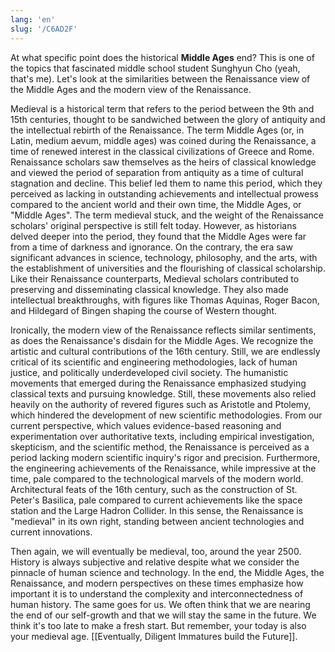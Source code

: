 ```yaml
---
lang: 'en'
slug: '/C6AD2F'
---
```


At what specific point does the historical **Middle Ages** end? This is one of the topics that fascinated middle school student Sunghyun Cho (yeah, that's me). Let's look at the similarities between the Renaissance view of the Middle Ages and the modern view of the Renaissance.

Medieval is a historical term that refers to the period between the 9th and 15th centuries, thought to be sandwiched between the glory of antiquity and the intellectual rebirth of the Renaissance. The term Middle Ages (or, in Latin, medium aevum, middle ages) was coined during the Renaissance, a time of renewed interest in the classical civilizations of Greece and Rome. Renaissance scholars saw themselves as the heirs of classical knowledge and viewed the period of separation from antiquity as a time of cultural stagnation and decline. This belief led them to name this period, which they perceived as lacking in outstanding achievements and intellectual prowess compared to the ancient world and their own time, the Middle Ages, or "Middle Ages". The term medieval stuck, and the weight of the Renaissance scholars' original perspective is still felt today. However, as historians delved deeper into the period, they found that the Middle Ages were far from a time of darkness and ignorance. On the contrary, the era saw significant advances in science, technology, philosophy, and the arts, with the establishment of universities and the flourishing of classical scholarship. Like their Renaissance counterparts, Medieval scholars contributed to preserving and disseminating classical knowledge. They also made intellectual breakthroughs, with figures like Thomas Aquinas, Roger Bacon, and Hildegard of Bingen shaping the course of Western thought.

Ironically, the modern view of the Renaissance reflects similar sentiments, as does the Renaissance's disdain for the Middle Ages. We recognize the artistic and cultural contributions of the 16th century. Still, we are endlessly critical of its scientific and engineering methodologies, lack of human justice, and politically underdeveloped civil society. The humanistic movements that emerged during the Renaissance emphasized studying classical texts and pursuing knowledge. Still, these movements also relied heavily on the authority of revered figures such as Aristotle and Ptolemy, which hindered the development of new scientific methodologies. From our current perspective, which values evidence-based reasoning and experimentation over authoritative texts, including empirical investigation, skepticism, and the scientific method, the Renaissance is perceived as a period lacking modern scientific inquiry's rigor and precision. Furthermore, the engineering achievements of the Renaissance, while impressive at the time, pale compared to the technological marvels of the modern world. Architectural feats of the 16th century, such as the construction of St. Peter's Basilica, pale compared to current achievements like the space station and the Large Hadron Collider. In this sense, the Renaissance is "medieval" in its own right, standing between ancient technologies and current innovations.

Then again, we will eventually be medieval, too, around the year 2500. History is always subjective and relative despite what we consider the pinnacle of human science and technology. In the end, the Middle Ages, the Renaissance, and modern perspectives on these times emphasize how important it is to understand the complexity and interconnectedness of human history. The same goes for us. We often think that we are nearing the end of our self-growth and that we will stay the same in the future. We think it's too late to make a fresh start. But remember, your today is also your medieval age. [[Eventually, Diligent Immatures build the Future]].
